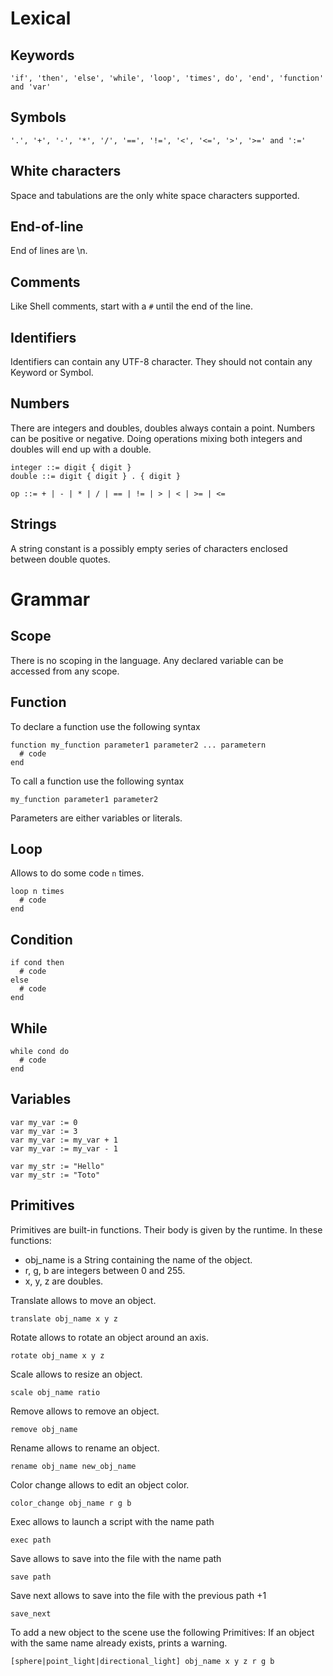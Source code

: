 # Lexical

## Keywords

    'if', 'then', 'else', 'while', 'loop', 'times', do', 'end', 'function' and 'var'

## Symbols

    '.', '+', '-', '*', '/', '==', '!=', '<', '<=', '>', '>=' and ':='

## White characters

Space and tabulations are the only white space characters supported.

## End-of-line

End of lines are \n.

## Comments

Like Shell comments, start with a `#` until the end of the line.

## Identifiers

Identifiers can contain any UTF-8 character. They should not contain any Keyword or Symbol.

## Numbers

There are integers and doubles, doubles always contain a point. Numbers can be positive or negative.
Doing operations mixing both integers and doubles will end up with a double.

    integer ::= digit { digit }
    double ::= digit { digit } . { digit }

    op ::= + | - | * | / | == | != | > | < | >= | <=

## Strings

A string constant is a possibly empty series of characters enclosed between double quotes.

# Grammar

## Scope

There is no scoping in the language. Any declared variable can be accessed from any scope.

## Function

To declare a function use the following syntax
```
function my_function parameter1 parameter2 ... parametern
  # code
end
```
To call a function use the following syntax
```
my_function parameter1 parameter2
```
Parameters are either variables or literals.

## Loop

Allows to do some code `n` times.

```
loop n times
  # code
end
```

## Condition

```
if cond then
  # code
else
  # code
end
```

## While

```
while cond do
  # code
end
```

## Variables

```
var my_var := 0
var my_var := 3
var my_var := my_var + 1
var my_var := my_var - 1

var my_str := "Hello"
var my_str := "Toto"
```

## Primitives

Primitives are built-in functions. Their body is given by the runtime.
In these functions:
- obj_name is a String containing the name of the object.
- r, g, b are integers between 0 and 255.
- x, y, z are doubles.

Translate allows to move an object.
```
translate obj_name x y z
```

Rotate allows to rotate an object around an axis.
```
rotate obj_name x y z
```

Scale allows to resize an object.
```
scale obj_name ratio
```

Remove allows to remove an object.
```
remove obj_name
```

Rename allows to rename an object.
```
rename obj_name new_obj_name
```

Color change allows to edit an object color.
```
color_change obj_name r g b
```

Exec allows to launch a script with the name path
```
exec path
```

Save allows to save into the file with the name path
```
save path
```

Save next allows to save into the file with the previous path +1
```
save_next
```

To add a new object to the scene use the following Primitives:
If an object with the same name already exists, prints a warning.
```
[sphere|point_light|directional_light] obj_name x y z r g b
```
